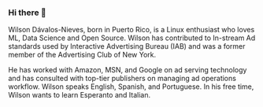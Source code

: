 ### Hi there 👋


Wilson Dávalos-Nieves, born in Puerto Rico, is a Linux enthusiast who loves ML, Data Science and Open Source. Wilson has contributed to In-stream Ad standards used by Interactive Advertising Bureau (IAB) and was a former member of the Advertising Club of New York.

He has worked with Amazon, MSN, and Google on ad serving technology and has consulted with top-tier publishers on managing ad operations workflow. Wilson speaks English, Spanish, and Portuguese. In his free time, Wilson wants to learn Esperanto and Italian.
